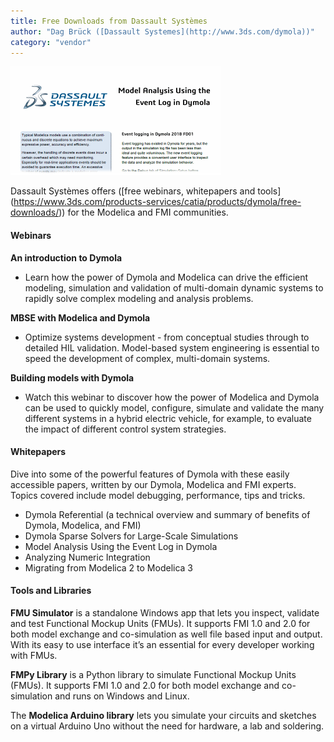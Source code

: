 ```yaml
---
title: Free Downloads from Dassault Systèmes
author: "Dag Brück ([Dassault Systemes](http://www.3ds.com/dymola))"
category: "vendor"
---
```


![](Free-Downloads-Dassault-Systemes-whitepaper-cropped.png)


Dassault Systèmes offers ([free webinars, whitepapers and tools]
(https://www.3ds.com/products-services/catia/products/dymola/free-downloads/))
for the Modelica and FMI communities.

#### Webinars

**An introduction to Dymola**
- Learn how the power of Dymola and Modelica can drive the efficient modeling,
simulation and validation of multi-domain dynamic systems to rapidly solve
complex modeling and analysis problems.

**MBSE with Modelica and Dymola**
- Optimize systems development - from conceptual studies through to detailed
HIL validation. Model-based system engineering is essential to speed the development
of complex, multi-domain systems.

**Building models with Dymola**
- Watch this webinar to discover how the power of Modelica and Dymola can be used
to quickly model, configure, simulate and validate the many different systems in a
hybrid electric vehicle, for example, to evaluate the impact of different control
system strategies.


#### Whitepapers

Dive into some of the powerful features of Dymola with these easily accessible papers,
written by our Dymola, Modelica and FMI experts. Topics covered include model debugging,
performance, tips and tricks.
- Dymola Referential (a technical overview and summary of benefits of Dymola, Modelica, and FMI)
- Dymola Sparse Solvers for Large-Scale Simulations
- Model Analysis Using the Event Log in Dymola
- Analyzing Numeric Integration
- Migrating from Modelica 2 to Modelica 3

#### Tools and Libraries

**FMU Simulator** is a standalone Windows app that lets you inspect, validate and test
Functional Mockup Units (FMUs). It supports FMI 1.0 and 2.0 for both model exchange
and co-simulation as well file based input and output. With its easy to use interface
it’s an essential for every developer working with FMUs.

**FMPy Library** is a Python library to simulate Functional Mockup Units (FMUs).
It supports FMI 1.0 and 2.0 for both model exchange and co-simulation and runs
on Windows and Linux.

The **Modelica Arduino library** lets you simulate your circuits and sketches on a
virtual Arduino Uno without the need for hardware, a lab and soldering.
